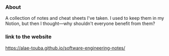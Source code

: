 

### About

A collection of notes and cheat sheets I've taken. I used to keep them in my Notion, but then I thought—why shouldn't everyone benefit from them?

### link to the website
https://alae-touba.github.io/software-engineering-notes/
